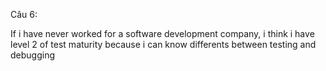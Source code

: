 Câu 6:
  
  If i have never worked for a software development company, i think i have level 2 of test maturity because i can know differents between testing and debugging
